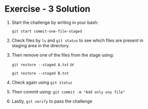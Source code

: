 # Exercise - 3 Solution

1. Start the challenge by writing in your bash:

   `git start commit-one-file-staged`

2. Check files by `ls` and  `git status` to see which files are present in staging area in the directory.

3. Then remove one of the files from the stage using:

    `git restore --staged A.txt` 
    or 

    `git restore --staged B.txt`
4. Check again using `git status`
5. Then commit using: `git commit -m "Add only ony file"`
6. Lastly, `git verify` to pass the challenge